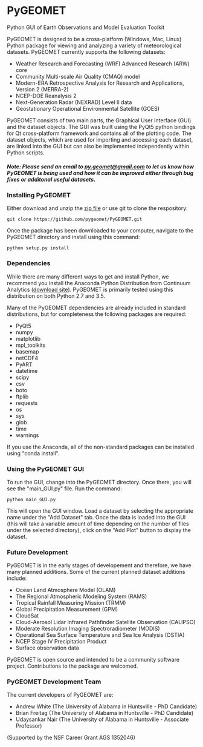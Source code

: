 # PyGEOMET
Python GUI of Earth Observations and Model Evaluation Toolkit

PyGEOMET is designed to be a cross-platform (Windows, Mac, Linux) Python package for viewing and analyzing a variety of meteorological datasets. PyGEOMET currently supports the following datasets: 

- Weather Research and Forecasting (WRF) Advanced Research (ARW) core
- Community Multi-scale Air Quality (CMAQ) model
- Modern-ERA Retrospective Analysis for Research and Applications, Version 2 (MERRA-2)
- NCEP-DOE Reanalysis 2
- Next-Generation Radar (NEXRAD) Level II data
- Geostationary Operational Environmental Satellite (GOES)

PyGEOMET consists of two main parts, the Graphical User Interface (GUI) and the dataset objects. The GUI was built using the PyQt5 python bindings for Qt cross-platform framework and contains all of the plotting code. The dataset objects, which are used for importing and accessing each dataset, are linked into the GUI but can also be implemented independently within Python scripts.   
 
##### Note: Please send an email to py.geomet@gmail.com to let us know how PyGEOMET is being used and how it can be improved either through bug fixes or additonal useful datasets.

### Installing PyGEOMET
Either download and unzip the [zip file](https://github.com/pygeomet/PyGEOMET/archive/master.zip) or use git to clone the respository:

    git clone https://github.com/pygeomet/PyGEOMET.git
  
Once the package has been downloaded to your computer, navigate to the PyGEOMET directory and install using this command:

    python setup.py install
  
### Dependencies
While there are many different ways to get and install Python, we recommend you install the Anaconda Python Distribution from Continuum Analytics ([download site](https://www.continuum.io/downloads)). PyGEOMET is primarily tested using this distribution on both Python 2.7 and 3.5.  

Many of the PyGEOMET dependencies are already included in standard distributions, but for completeness the following packages are required:
- PyQt5
- numpy
- matplotlib
- mpl_toolkits
- basemap
- netCDF4
- PyART
- datetime
- scipy
- csv
- boto
- ftplib
- requests
- os 
- sys
- glob
- time
- warnings

If you use the Anaconda, all of the non-standard packages can be installed using "conda install".

### Using the PyGEOMET GUI
To run the GUI, change into the PyGEOMET directory.  Once there, you will see the "main_GUI.py" file. Run the command:

    python main_GUI.py

This will open the GUI window. Load a dataset by selecting the appropriate name under the "Add Dataset" tab. Once the data is loaded into the GUI (this will take a variable amount of time depending on the number of files under the selected directory), click on the "Add Plot" button to display the dataset.

### Future Development
PyGEOMET is in the early stages of developement and therefore, we have many planned additions. Some of the current planned dataset additions include:
- Ocean Land Atmosphere Model (OLAM)
- The Regional Atmospheric Modeling System (RAMS)
- Tropical Rainfall Measuring Mission (TRMM)
- Global Precipitation Measurement (GPM)
- CloudSat
- Cloud-Aerosol Lidar Infrared Pathfinder Satellite Observation (CALIPSO)
- Moderate Resolution Imaging Spectroradiometer (MODIS)
- Operational Sea Surface Temperature and Sea Ice Analysis (OSTIA)
- NCEP Stage IV Precipitation Product
- Surface observation data

PyGEOMET is open source and intended to be a community software project. Contributions to the package are welcomed.

### PyGEOMET Development Team
The current developers of PyGEOMET are:
- Andrew White (The University of Alabama in Huntsville - PhD Candidate)
- Brian Freitag (The University of Alabama in Huntsville - PhD Candidate)
- Udaysankar Nair (The University of Alabama in Huntsville - Associate Professor)

(Supported by the NSF Career Grant AGS 1352046)


